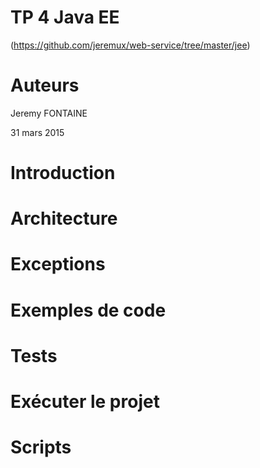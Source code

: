 TP 4 Java EE
========

(https://github.com/jeremux/web-service/tree/master/jee)
# Auteurs

Jeremy FONTAINE

31 mars 2015


# Introduction


# Architecture


# Exceptions


# Exemples de code


# Tests


# Exécuter le projet


# Scripts 
